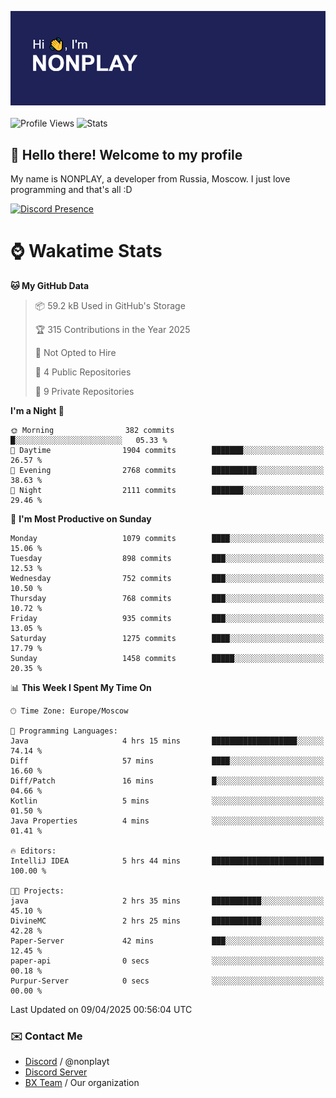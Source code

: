 ![Discord Presence](./header.png)
<br></br>
![Profile Views](https://komarev.com/ghpvc/?username=NONPLAYT&color=blue&style=for-the-badge)
![Stats](https://img.shields.io/badge/0%25-OPTIMIZED-orange?style=for-the-badge)


## :wave: Hello there! Welcome to my profile

My name is NONPLAY, a developer from Russia, Moscow. I just love programming and that's all :D

[![Discord Presence](https://lanyard.cnrad.dev/api/597087584090587177?showDisplayName=true)](https://discord.com/users/597087584090587177) 

# ⌚ Wakatime Stats

<!--START_SECTION:waka-->
**🐱 My GitHub Data** 

> 📦 59.2 kB Used in GitHub's Storage 
 > 
> 🏆 315 Contributions in the Year 2025
 > 
> 🚫 Not Opted to Hire
 > 
> 📜 4 Public Repositories 
 > 
> 🔑 9 Private Repositories 
 > 
**I'm a Night 🦉** 

```text
🌞 Morning                382 commits         █░░░░░░░░░░░░░░░░░░░░░░░░   05.33 % 
🌆 Daytime                1904 commits        ███████░░░░░░░░░░░░░░░░░░   26.57 % 
🌃 Evening                2768 commits        ██████████░░░░░░░░░░░░░░░   38.63 % 
🌙 Night                  2111 commits        ███████░░░░░░░░░░░░░░░░░░   29.46 % 
```
📅 **I'm Most Productive on Sunday** 

```text
Monday                   1079 commits        ████░░░░░░░░░░░░░░░░░░░░░   15.06 % 
Tuesday                  898 commits         ███░░░░░░░░░░░░░░░░░░░░░░   12.53 % 
Wednesday                752 commits         ███░░░░░░░░░░░░░░░░░░░░░░   10.50 % 
Thursday                 768 commits         ███░░░░░░░░░░░░░░░░░░░░░░   10.72 % 
Friday                   935 commits         ███░░░░░░░░░░░░░░░░░░░░░░   13.05 % 
Saturday                 1275 commits        ████░░░░░░░░░░░░░░░░░░░░░   17.79 % 
Sunday                   1458 commits        █████░░░░░░░░░░░░░░░░░░░░   20.35 % 
```


📊 **This Week I Spent My Time On** 

```text
🕑︎ Time Zone: Europe/Moscow

💬 Programming Languages: 
Java                     4 hrs 15 mins       ███████████████████░░░░░░   74.14 % 
Diff                     57 mins             ████░░░░░░░░░░░░░░░░░░░░░   16.60 % 
Diff/Patch               16 mins             █░░░░░░░░░░░░░░░░░░░░░░░░   04.66 % 
Kotlin                   5 mins              ░░░░░░░░░░░░░░░░░░░░░░░░░   01.50 % 
Java Properties          4 mins              ░░░░░░░░░░░░░░░░░░░░░░░░░   01.41 % 

🔥 Editors: 
IntelliJ IDEA            5 hrs 44 mins       █████████████████████████   100.00 % 

🐱‍💻 Projects: 
java                     2 hrs 35 mins       ███████████░░░░░░░░░░░░░░   45.10 % 
DivineMC                 2 hrs 25 mins       ███████████░░░░░░░░░░░░░░   42.28 % 
Paper-Server             42 mins             ███░░░░░░░░░░░░░░░░░░░░░░   12.45 % 
paper-api                0 secs              ░░░░░░░░░░░░░░░░░░░░░░░░░   00.18 % 
Purpur-Server            0 secs              ░░░░░░░░░░░░░░░░░░░░░░░░░   00.00 % 
```


 Last Updated on 09/04/2025 00:56:04 UTC
<!--END_SECTION:waka-->

### ✉️ Contact Me

- [Discord](https://discord.com/users/597087584090587177) / @nonplayt
- [Discord Server](https://discord.gg/p7cxhw7E2M)
- [BX Team](https://github.com/BX-Team) / Our organization

